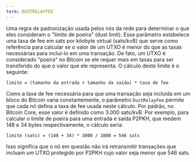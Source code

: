 ```yaml
---
term: DUSTRELAYFEE
---
```


Uma regra de padronização usada pelos nós da rede para determinar o que eles consideram o "limite de poeira" (dust limit). Esse parâmetro estabelece uma taxa de fee em sats por kilobyte virtual (sats/kvB) que serve como referência para calcular se o valor de um UTXO é menor do que as taxas necessárias para incluí-lo em uma transação. De fato, um UTXO é considerado "poeira" no Bitcoin se ele requer mais em taxas para ser transferido do que o valor que ele representa. O cálculo deste limite é o seguinte:

```text
limite = (tamanho da entrada + tamanho da saída) * taxa de fee
```

Como a taxa de fee necessária para que uma transação seja incluída em um bloco do Bitcoin varia constantemente, o parâmetro `DustRelayFee` permite que cada nó defina a taxa de fee usada neste cálculo. Por padrão, no Bitcoin Core, esse valor é definido como 3.000 sats/kvB. Por exemplo, para calcular o limite de poeira para uma entrada e saída P2PKH, que medem 148 e 34 bytes respectivamente, o cálculo seria:

```text
limite (sats) = (148 + 34) * 3000 / 1000 = 546 sats
```

Isso significa que o nó em questão não irá retransmitir transações que incluam um UTXO protegido por P2PKH cujo valor seja menor que 546 sats.